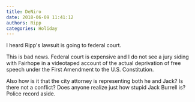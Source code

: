 ```yaml
---
title: DeNiro
date: 2018-06-09 11:41:12
authors: Ripp
categories: Holiday
---
```


 I heard Ripp's lawsuit is going to federal court.

This is bad news. Federal court is expensive and I do not see a jury siding with Fairhope in a videotaped account of the actual deprivation of free speech under the First Amendment to the U.S. Constitution.

Also how is it that the city attorney is representing both he and Jack? Is there not a conflict? Does anyone realize just how stupid Jack Burrell is? Police record aside.